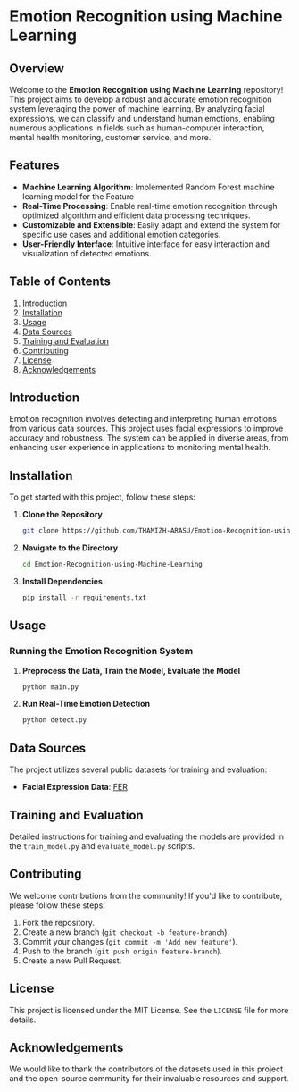 # Emotion Recognition using Machine Learning

## Overview
Welcome to the **Emotion Recognition using Machine Learning** repository! This project aims to develop a robust and accurate emotion recognition system leveraging the power of machine learning. By analyzing facial expressions, we can classify and understand human emotions, enabling numerous applications in fields such as human-computer interaction, mental health monitoring, customer service, and more.

## Features
- **Machine Learning Algorithm**: Implemented Random Forest machine learning model for the Feature
- **Real-Time Processing**: Enable real-time emotion recognition through optimized algorithm and efficient data processing techniques.
- **Customizable and Extensible**: Easily adapt and extend the system for specific use cases and additional emotion categories.
- **User-Friendly Interface**: Intuitive interface for easy interaction and visualization of detected emotions.

## Table of Contents
1. [Introduction](#introduction)
2. [Installation](#installation)
3. [Usage](#usage)
4. [Data Sources](#data-sources)
6. [Training and Evaluation](#training-and-evaluation)
8. [Contributing](#contributing)
9. [License](#license)
10. [Acknowledgements](#acknowledgements)

## Introduction

Emotion recognition involves detecting and interpreting human emotions from various data sources. This project uses facial expressions to improve accuracy and robustness. The system can be applied in diverse areas, from enhancing user experience in applications to monitoring mental health.

## Installation
To get started with this project, follow these steps:

1. **Clone the Repository**
    ```bash
    git clone https://github.com/THAMIZH-ARASU/Emotion-Recognition-using-Machine-Learning.git
    ```
2. **Navigate to the Directory**
    ```bash
    cd Emotion-Recognition-using-Machine-Learning
    ```
3. **Install Dependencies**
    ```bash
    pip install -r requirements.txt
    ```

## Usage

### Running the Emotion Recognition System

1. **Preprocess the Data, Train the Model, Evaluate the Model**
    ```bash
    python main.py
    ```

4. **Run Real-Time Emotion Detection**
    ```bash
    python detect.py
    ```

## Data Sources

The project utilizes several public datasets for training and evaluation:
- **Facial Expression Data**: [FER](https://www.kaggle.com/search?q=facial+expression+recognition+in%3Adatasets)

## Training and Evaluation

Detailed instructions for training and evaluating the models are provided in the `train_model.py` and `evaluate_model.py` scripts. 


## Contributing

We welcome contributions from the community! If you'd like to contribute, please follow these steps:

1. Fork the repository.
2. Create a new branch (`git checkout -b feature-branch`).
3. Commit your changes (`git commit -m 'Add new feature'`).
4. Push to the branch (`git push origin feature-branch`).
5. Create a new Pull Request.

## License

This project is licensed under the MIT License. See the `LICENSE` file for more details.

## Acknowledgements

We would like to thank the contributors of the datasets used in this project and the open-source community for their invaluable resources and support.
